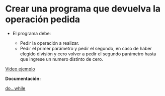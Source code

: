 # Crear una programa que devuelva la operación pedida

- El programa debe:

   - Pedir la operación a realizar.
   - Pedir el primer parámetro y pedir el segundo, en caso de haber elegido división y cero volver a pedir el segundo parámetro hasta que ingrese un numero distinto de cero.

[Video ejemplo](https://www.useloom.com/share/fa6e9529e01d427d89c84e414fb3bde0)

**Documentación:**

[do...while](https://developer.mozilla.org/en-US/docs/Web/JavaScript/Reference/Statements/do...while)